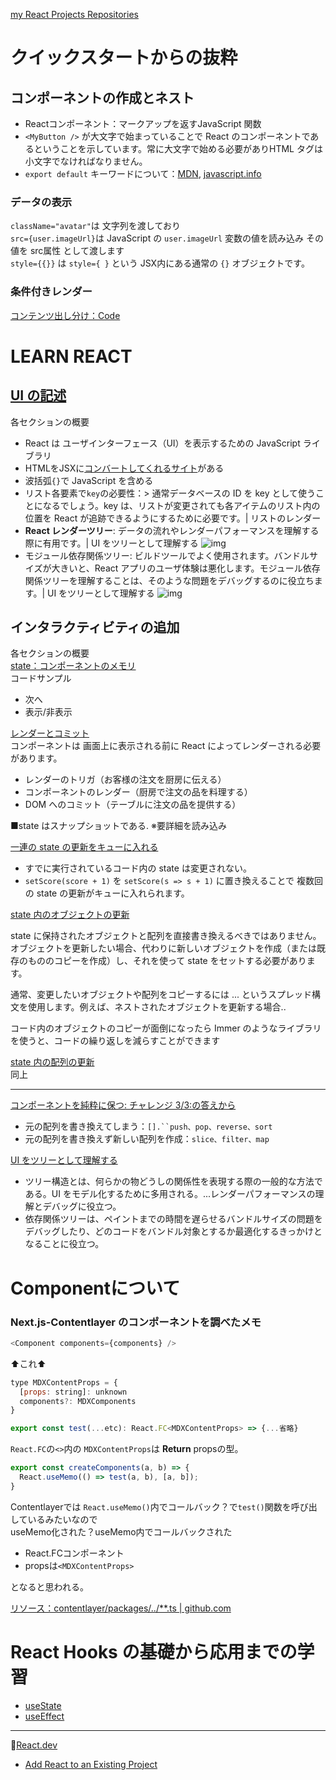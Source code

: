 [my React Projects Repositories](https://github.com/ka2yuki?tab=repositories&q=react&type=&language=&sort=)  

# クイックスタートからの抜粋
## コンポーネントの作成とネスト
- Reactコンポーネント：マークアップを返すJavaScript 関数  
- `<MyButton />` が大文字で始まっていることで React のコンポーネントであるということを示しています。常に大文字で始める必要がありHTML タグは小文字でなければなりません。
- `export default` キーワードについて：[MDN](https://developer.mozilla.org/docs/web/javascript/reference/statements/export), [javascript.info](https://javascript.info/import-export)
  
### データの表示
`className="avatar"`は 文字列を渡しており   
`src={user.imageUrl}`は JavaScript の `user.imageUrl` 変数の値を読み込み その値を src属性 として渡します  
`style={{}}` は `style={ }` という JSX内にある通常の `{}` オブジェクトです。  
  
### 条件付きレンダー
[コンテンツ出し分け：Code](https://ja.react.dev/learn#conditional-rendering)



# LEARN REACT
## [UI の記述](https://ja.react.dev/learn/describing-the-ui)  
各セクションの概要  
- React は ユーザインターフェース（UI）を表示するための JavaScript ライブラリ
- HTMLをJSXに[コンバートしてくれるサイト](https://transform.tools/html-to-jsx)がある
- 波括弧`{}`で JavaScript を含める
- リスト各要素で`key`の必要性：> 通常データベースの ID を key として使うことになるでしょう。key は、リストが変更されても各アイテムのリスト内の位置を React が追跡できるようにするために必要です。| リストのレンダー
- **React レンダーツリー**: データの流れやレンダーパフォーマンスを理解する際に有用です。| UI をツリーとして理解する
![img](https://ja.react.dev/_next/image?url=%2Fimages%2Fdocs%2Fdiagrams%2Fgeneric_render_tree.png&w=1080&q=75)
- モジュール依存関係ツリー: ビルドツールでよく使用されます。バンドルサイズが大きいと、React アプリのユーザ体験は悪化します。モジュール依存関係ツリーを理解することは、そのような問題をデバッグするのに役立ちます。| UI をツリーとして理解する
![img](https://ja.react.dev/_next/image?url=%2Fimages%2Fdocs%2Fdiagrams%2Fgeneric_dependency_tree.png&w=1080&q=75)

## インタラクティビティの追加  
各セクションの概要  
[state：コンポーネントのメモリ](https://ja.react.dev/learn/adding-interactivity#state-a-components-memory)  
コードサンプル
- 次へ
- 表示/非表示
  
  
[レンダーとコミット](https://ja.react.dev/learn/adding-interactivity#render-and-commit)  
コンポーネントは 画面上に表示される前に React によってレンダーされる必要があります。  
- レンダーのトリガ（お客様の注文を厨房に伝える）
- コンポーネントのレンダー（厨房で注文の品を料理する）
- DOM へのコミット（テーブルに注文の品を提供する）  
  
    
■state はスナップショットである. ※要詳細を読み込み  

[一連の state の更新をキューに入れる](https://ja.react.dev/learn/adding-interactivity#queueing-a-series-of-state-updates)  
- すでに実行されているコード内の state は変更されない。
- `setScore(score + 1)` を  `setScore(s => s + 1)` に置き換えることで 複数回の state の更新がキューに入れられます。
  
  
[state 内のオブジェクトの更新](https://ja.react.dev/learn/adding-interactivity#updating-objects-in-state)    
  
state に保持されたオブジェクトと配列を直接書き換えるべきではありません。オブジェクトを更新したい場合、代わりに新しいオブジェクトを作成（または既存のもののコピーを作成）し、それを使って state をセットする必要があります。

通常、変更したいオブジェクトや配列をコピーするには ... というスプレッド構文を使用します。例えば、ネストされたオブジェクトを更新する場合..
  
コード内のオブジェクトのコピーが面倒になったら Immer のようなライブラリを使うと、コードの繰り返しを減らすことができます
  

[state 内の配列の更新](https://ja.react.dev/learn/adding-interactivity#updating-arrays-in-state)   
同上



---

[コンポーネントを純粋に保つ: チャレンジ 3/3:の答えから](https://ja.react.dev/learn/keeping-components-pure#challenges)  
- 元の配列を書き換えてしまう：`[].``push、pop、reverse、sort` 
- 元の配列を書き換えず新しい配列を作成：`slice、filter、map` 
    
[UI をツリーとして理解する](https://ja.react.dev/learn/understanding-your-ui-as-a-tree#recap)
- ツリー構造とは、何らかの物どうしの関係性を表現する際の一般的な方法である。UI をモデル化するために多用される。...レンダーパフォーマンスの理解とデバッグに役立つ。
- 依存関係ツリーは、ペイントまでの時間を遅らせるバンドルサイズの問題をデバッグしたり、どのコードをバンドル対象とするか最適化するきっかけとなることに役立つ。


# Componentについて
### Next.js-Contentlayer のコンポーネントを調べたメモ

```js
<Component components={components} />
```
⬆️これ⬆️

```js
type MDXContentProps = {
  [props: string]: unknown
  components?: MDXComponents
}

export const test(...etc): React.FC<MDXContentProps> => {...省略}
```
`React.FC`の`<>`内の `MDXContentProps`は **Return** propsの型。

```js
export const createComponents(a, b) => {
  React.useMemo(() => test(a, b), [a, b]);
}
```
Contentlayerでは `React.useMemo()`内でコールバック？で`test()`関数を呼び出しているみたいなので  
useMemo化された？useMemo内でコールバックされた 
- React.FCコンポーネント
- propsは`<MDXContentProps>`
  
となると思われる。

[リソース：contentlayer/packages/../**.ts | github.com](https://github.com/contentlayerdev/contentlayer/blob/2f491c540e1d3667577f57fa368b150bff427aaf/packages/next-contentlayer/src/hooks/useMDXComponent.ts#L29)


# React Hooks の基礎から応用までの学習

- [useState](/readmes/useState.md)
- [useEffect](/readmes/useEffect.md)

---
📘[React.dev](https://ja.react.dev/)
  - [Add React to an Existing Project](https://react.dev/learn/add-react-to-an-existing-project)
